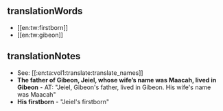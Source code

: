 ## translationWords

* [[en:tw:firstborn]]
* [[en:tw:gibeon]]

## translationNotes

* See: [[:en:ta:vol1:translate:translate_names]]
* **The father of Gibeon, Jeiel, whose wife’s name was Maacah, lived in Gibeon** - AT: "Jeiel, Gibeon's father, lived in Gibeon. His wife's name was Maacah"
* **His firstborn** - "Jeiel's firstborn"
